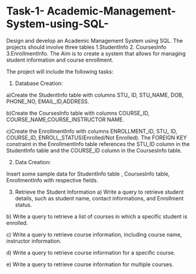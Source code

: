 # Task-1- Academic-Management-System-using-SQL-
Design and develop an Academic Management System using SQL. The projects should involve three tables 1.StudentInfo 2. CoursesInfo 3.EnrollmentInfo. The Aim is to create a system that allows for managing student information and course enrollment.

The project will include the following tasks:

 1. Database Creation:
    
a)Create the StudentInfo table with columns STU_ ID, STU_NAME, DOB, PHONE_NO,
EMAIL_ID,ADDRESS.

b)Create the CoursesInfo table with columns COURSE_ID,
COURSE_NAME,COURSE_INSTRUCTOR NAME.

c)Create the EnrollmentInfo with columns ENROLLMENT_ID, STU_ ID, COURSE_ID,
ENROLL_STATUS(Enrolled/Not Enrolled). The FOREIGN KEY constraint in the EnrollmentInfo
table references the STU_ID column in the StudentInfo table and the COURSE_ID column in the
CoursesInfo table.

 2. Data Creation:

Insert some sample data for StudentInfo table , CoursesInfo table, EnrollmentInfo with
respective fields.

3) Retrieve the Student Information
 a) Write a query to retrieve student details, such as student name, contact informations, and
Enrollment status.

 b) Write a query to retrieve a list of courses in which a specific student is enrolled.
 
 c) Write a query to retrieve course information, including course name, instructor information.
 
 d) Write a query to retrieve course information for a specific course.
 
 e) Write a query to retrieve course information for multiple courses.
